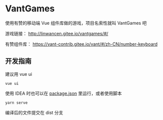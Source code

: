 # VantGames

使用有赞的移动端 Vue 组件库做的游戏，项目名索性就叫 VantGames 吧

游戏链接：
http://linwancen.gitee.io/vantgames/#/

有赞组件库：
https://vant-contrib.gitee.io/vant/#/zh-CN/number-keyboard



## 开发指南

建议用 vue ui
```shell script
vue ui
```

使用 IDEA 时也可以在 [package.json](package.json) 里运行，或者使用脚本
```shell script
yarn serve
```

编译后的文件提交在 dist 分支